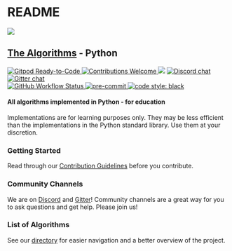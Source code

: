 # README

[![](https://raw.githubusercontent.com/TheAlgorithms/website/1cd824df116b27029f17c2d1b42d81731f28a920/public/logo.svg)](https://github.com/TheAlgorithms/)

## [The Algorithms](https://github.com/TheAlgorithms/) - Python

[![Gitpod Ready-to-Code](https://img.shields.io/badge/Gitpod-Ready--to--Code-blue?logo=gitpod\&style=flat-square) ](https://gitpod.io/#https://github.com/TheAlgorithms/Python)[![Contributions Welcome](https://img.shields.io/static/v1.svg?label=Contributions\&message=Welcome\&color=0059b3\&style=flat-square) ](https://github.com/TheAlgorithms/Python/blob/master/CONTRIBUTING.md)![](https://img.shields.io/github/repo-size/TheAlgorithms/Python.svg?label=Repo%20size\&style=flat-square) [![Discord chat](https://img.shields.io/discord/808045925556682782.svg?logo=discord\&colorB=7289DA\&style=flat-square) ](https://discord.gg/c7MnfGFGa6)[![Gitter chat](https://img.shields.io/badge/Chat-Gitter-ff69b4.svg?label=Chat\&logo=gitter\&style=flat-square)](https://gitter.im/TheAlgorithms)\
[![GitHub Workflow Status](https://img.shields.io/github/workflow/status/TheAlgorithms/Python/build?label=CI\&logo=github\&style=flat-square) ](https://github.com/TheAlgorithms/Python/actions)[![pre-commit](https://img.shields.io/badge/pre--commit-enabled-brightgreen?logo=pre-commit\&logoColor=white\&style=flat-square) ](https://github.com/pre-commit/pre-commit)[![code style: black](https://img.shields.io/static/v1?label=code%20style\&message=black\&color=black\&style=flat-square)](https://github.com/psf/black)

#### All algorithms implemented in Python - for education

Implementations are for learning purposes only. They may be less efficient than the implementations in the Python standard library. Use them at your discretion.

### Getting Started

Read through our [Contribution Guidelines](./) before you contribute.

### Community Channels

We are on [Discord](https://discord.gg/c7MnfGFGa6) and [Gitter](https://gitter.im/TheAlgorithms)! Community channels are a great way for you to ask questions and get help. Please join us!

### List of Algorithms

See our [directory](DIRECTORY.md) for easier navigation and a better overview of the project.
